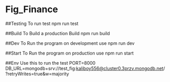 
# Fig_Finance

##Testing
To run test
npm run test

##Build
To Build a production Build
npm run build

##Dev
To Run the program on development use
npm run dev

##Start
To Run the program on production use
npm run start


##Env
Use this to run the test
PORT=8000
DB_URL=mongodb+srv://test_fig:kaliboy556@cluster0.3przv.mongodb.net/?retryWrites=true&w=majority



